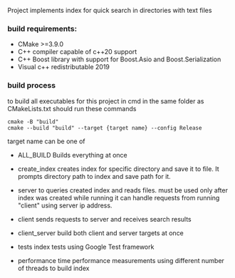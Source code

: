 Project implements index for quick search in directories with text files


### build requirements:
  * CMake >=3.9.0
  * C++ compiler capable of c++20 support
  * C++ Boost library with support for Boost.Asio and Boost.Serialization
  * Visual c++ redistributable 2019


### build process
to build all executables for this project in cmd in the same folder as CMakeLists.txt should run these commands

```
cmake -B "build"
cmake --build "build" --target {target name} --config Release
```

target name can be one of

  * ALL_BUILD
Builds everything at once

  * create_index
creates index for specific directory and save it to file.
It prompts directory path to index and save path for it.

  * server
to queries created index and reads files.
must be used only after index was created 
while running it can handle requests from running "client" using server ip address.

  * client
sends requests to server and receives search results

  * client_server
build both client and server targets at once

  * tests
index tests using Google Test framework

  * performance
time performance measurements using different number of threads to build index
